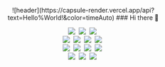 <p align="center">
![header](https://capsule-render.vercel.app/api?text=Hello%World!&color=timeAuto)
### Hi there 👋
</p>

<!--
**leemj98/leemj98** is a ✨ _special_ ✨ repository because its `README.md` (this file) appears on your GitHub profile.

Here are some ideas to get you started:

- 🔭 I’m currently working on ...
- 🌱 I’m currently learning ...
- 👯 I’m looking to collaborate on ...
- 🤔 I’m looking for help with ...
- 💬 Ask me about ...
- 📫 How to reach me: ...
- 😄 Pronouns: ...
- ⚡ Fun fact: ...
-->




<p align="center">
  <img src="https://img.shields.io/badge/JAVA-007396?style=for-the-badge&logo=java&logoColor=white"></a>&nbsp
  <img src="https://img.shields.io/badge/spring-6DB33F?style=for-the-badge&logo=spring&logoColor=white"></a>&nbsp 
  <img src="https://img.shields.io/badge/springboot-6DB33F?style=for-the-badge&logo=springboot&logoColor=white"></a>&nbsp 
  <br>
  <img src="https://img.shields.io/badge/html5-E34F26?style=for-the-badge&logo=html5&logoColor=white"></a>&nbsp
  <img src="https://img.shields.io/badge/css3-1572B6?style=for-the-badge&logo=css3&logoColor=white"></a>&nbsp 
  <img src="https://img.shields.io/badge/javascript-F7DF1E?style=for-the-badge&logo=javascript&logoColor=white"></a>&nbsp
  <img src="https://img.shields.io/badge/jquery-0769AD?style=for-the-badge&logo=jquery&logoColor=white"></a>&nbsp
  <br>
  <img src="https://img.shields.io/badge/Mysql-E6B91E?style=flat-square&logo=MySql&logoColor=white"/></a>&nbsp 
  <img src="https://img.shields.io/badge/Oracle-F80000?style=for-the-badge&logo=Oracle&logoColor=white"></a>&nbsp 
  <img src="https://img.shields.io/badge/Docker-2496ED?style=flat-square&logo=Docker&logoColor=white"/></a>&nbsp 
  <img src="https://img.shields.io/badge/Jenkins-D24939?style=flat-square&logo=Jenkins&logoColor=white"/></a>&nbsp 
  <br>
  <img src="https://img.shields.io/badge/Eclipse-2C2255?style=for-the-badge&logo=Eclipse%20IDE&logoColor=white"></a>&nbsp
  <img src="https://img.shields.io/badge/intellijidea-000000?style=for-the-badge&logo=intellijidea%20IDE&logoColor=white"></a>&nbsp 
  <img src="https://img.shields.io/badge/github-181717?style=for-the-badge&logo=github&logoColor=white"></a>&nbsp 
</p>


